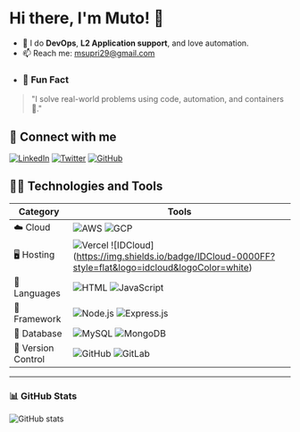 # Hi there, I'm Muto! 👋

- 🚀 I do **DevOps**, **L2 Application support**, and love automation.
- 📫 Reach me: msupri29@gmail.com
- ### 🧠 Fun Fact
> "I solve real-world problems using code, automation, and containers 🐳."

## 🔗 Connect with me
[![LinkedIn](https://img.shields.io/badge/LinkedIn-blue?logo=linkedin)](https://www.linkedin.com/in/muchamad-supriyanto/)
[![Twitter](https://img.shields.io/badge/Twitter-blue?logo=twitter)](https://twitter.com/muto)
[![GitHub](https://img.shields.io/badge/GitHub-black?logo=github)](https://github.com/muto7)

## 👨‍💻 Technologies and Tools

| Category | Tools |
|--------|--------|
| ☁️ Cloud | ![AWS](https://img.shields.io/badge/AWS-232F3E?style=flat&logo=amazonaws&logoColor=white) ![GCP](https://img.shields.io/badge/Google_Cloud-4285F4?style=flat&logo=googlecloud&logoColor=white) |
| 🖥️ Hosting | ![Vercel](https://img.shields.io/badge/Vercel-000000?style=flat&logo=vercel&logoColor=white) ![IDCloud] (https://img.shields.io/badge/IDCloud-0000FF?style=flat&logo=idcloud&logoColor=white) | 
| 🧠 Languages | ![HTML](https://img.shields.io/badge/HTML-E34F26?style=flat&logo=html5&logoColor=white) ![JavaScript](https://img.shields.io/badge/JS-F7DF1E?style=flat&logo=javascript&logoColor=black) |
| 🔧 Framework | ![Node.js](https://img.shields.io/badge/Node.js-339933?style=flat&logo=node.js&logoColor=white) ![Express.js](https://img.shields.io/badge/Laravel-FF2D20?style=flat&logo=laravel&logoColor=white) |
| 💾 Database | ![MySQL](https://img.shields.io/badge/MySQL-4479A1?style=flat&logo=mysql&logoColor=white) ![MongoDB](https://img.shields.io/badge/MongoDB-47A248?style=flat&logo=mongodb&logoColor=white) |
| 🔐 Version Control | ![GitHub](https://img.shields.io/badge/GitHub-181717?style=flat&logo=github&logoColor=white) ![GitLab](https://img.shields.io/badge/GitLab-FC6D26?style=flat&logo=gitlab&logoColor=white) |

---

### 📊 GitHub Stats
![GitHub stats](https://github-readme-stats.vercel.app/api?username=muto7&show_icons=true&theme=radical)